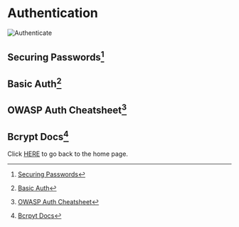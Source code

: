 # Authentication

![Authenticate](https://encrypted-tbn0.gstatic.com/images?q=tbn:ANd9GcSrFB5CGTgUx24ruPgV9qfhbRgK8yUoM4H6fg&usqp=CAU)

## Securing Passwords[^1]

## Basic Auth[^2]

## OWASP Auth Cheatsheet[^3]

## Bcrypt Docs[^4]

Click [HERE](README.md) to go back to the home page.

[^1]: [Securing Passwords](https://thehackernews.com/2014/04/securing-passwords-with-bcrypt-hashing.html)

[^2]: [Basic Auth](https://en.wikipedia.org/wiki/Basic_access_authentication)

[^3]: [OWASP Auth Cheatsheet](https://www.owasp.org/index.php/Authentication_Cheat_Sheet)

[^4]: [Bcrpyt Docs](https://www.npmjs.com/package/bcrypt)

